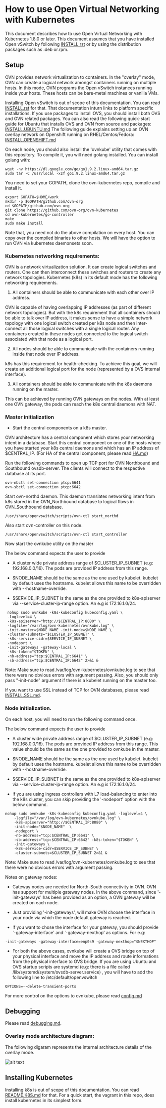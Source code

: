 # How to use Open Virtual Networking with Kubernetes

This document describes how to use Open Virtual Networking with Kubernetes
1.8.0 or later.  This document assumes that you have installed Open
vSwitch by following [INSTALL.rst] or by using the distribution packages
such as .deb or.rpm.

## Setup

OVN provides network virtualization to containers.  In the "overlay" mode,
OVN can create a logical network amongst containers running on multiple hosts.
In this mode, OVN programs the Open vSwitch instances running inside your
hosts.  These hosts can be bare-metal machines or vanilla VMs.

Installing Open vSwitch is out of scope of this documentation.  You can read
[INSTALL.rst] for that.  That documentation inturn links to platform specific
installations.  If you use packages to install OVS, you should install both
OVS and OVN related packages.  You can also read the following quick-start
guide for Ubuntu that installs OVS and OVN from source and packages:
[INSTALL.UBUNTU.md]
The following guide explains setting up an OVN overlay network on Openshift
running on RHEL/Centos/Fedora: [INSTALL.OPENSHIFT.md](docs/INSTALL.OPENSHIFT.md)

On each node, you should also install the 'ovnkube' utility that comes with
this repository. To compile it, you will need golang installed.  You can
install golang with:

```
wget -nv https://dl.google.com/go/go1.9.2.linux-amd64.tar.gz
sudo tar -C /usr/local -xzf go1.9.2.linux-amd64.tar.gz
```

You need to set your GOPATH, clone the ovn-kubernetes repo, compile and
install it.

```
export GOPATH=$HOME/work
mkdir -p $GOPATH/github.com/ovn-org
cd $GOPATH/github.com/ovn-org
git clone https://github.com/ovn-org/ovn-kubernetes
cd ovn-kubernetes/go-controller
make
sudo make install
```

Note that, you need not do the above compilation on every host. You can copy
over the compiled binaries to other hosts.  We will have the option to run
OVN via kubernetes daemonsets soon.

### Kubernetes networking requirements:

OVN is a network virtualization solution.  It can create logical switches and
routers.  One can then interconnect these switches and routers to create any
network topologies.  Kubernetes (k8s) in its default mode has the following
networking requirements.

1. All containers should be able to communicate with each other over IP
address.

  OVN is capable of having overlapping IP addresses (as part of different
  network topologies).  But with the k8s requirement that all containers
  should be able to talk over IP address, it makes sense to have a simple
  network topology with one logical switch created per k8s node and then
  inter-connect all those logical switches with a single logical router.
  Any containers created in these nodes get connected to the logical switch
  associated with that node as a logical port.

2. All nodes should be able to communicate with the containers running inside
that node over IP address.

  k8s has this requirement for health-checking.  To achieve this goal, we will
  create an additional logical port for the node (represented by a OVS
  internal interface).

3. All containers should be able to communicate with the k8s daemons running
on the master.

  This can be achieved by running OVN gateways on the nodes. With
  at least one OVN gateway, the pods can reach the k8s central daemons with
  NAT.

### Master initialization

* Start the central components on a k8s master.

OVN architecture has a central component which stores your networking intent
in a database.  Start this central component on one of the hosts where you
have started your k8s central daemons and which has an IP address of
$CENTRAL_IP.  (For HA of the central component, please read [HA.md])

Run the following commands to open up TCP port for OVN Northbound and Southbound
ovsdb-server. The clients will connect to the respective database at its port.

```
ovn-nbctl set-connection ptcp:6641
ovn-sbctl set-connection ptcp:6642
```

Start ovn-northd daemon.  This daemon translates networking intent from k8s
stored in the OVN_Northbound database to logical flows in OVN_Southbound
database.

```
/usr/share/openvswitch/scripts/ovn-ctl start_northd
```

Also start ovn-controller on this node.

```
/usr/share/openvswitch/scripts/ovn-ctl start_controller
```

Now start the ovnkube utility on the master

The below command expects the user to provide
* A cluster wide private address range of $CLUSTER_IP_SUBNET
(e.g: 192.168.0.0/16).  The pods are provided IP address from this range.

* $NODE_NAME should be the same as the one used by kubelet.  kubelet by default
uses the hostname.  kubelet allows this name to be overridden with
--hostname-override.

* $SERVICE_IP_SUBNET is the same as the one provided to k8s-apiserver via
--service-cluster-ip-range option. An e.g is 172.16.1.0/24.

```
 nohup sudo ovnkube -k8s-kubeconfig kubeconfig.yaml \
 -loglevel=4 \
 -k8s-apiserver="http://$CENTRAL_IP:8080" \
 -logfile="/var/log/ovn-kubernetes/ovnkube.log" \
 -init-master=$NODE_NAME -init-node=$NODE_NAME \
 -cluster-subnets="$CLUSTER_IP_SUBNET" \
 -k8s-service-cidr=$SERVICE_IP_SUBNET \
 -nodeport \
 -init-gateways -gateway-local \
 -k8s-token="$TOKEN" \
 -nb-address="tcp:$CENTRAL_IP:6641" \
 -sb-address="tcp:$CENTRAL_IP:6642" 2>&1 &
```

Note: Make sure to read /var/log/ovn-kubernetes/ovnkube.log to see that there were
no obvious errors with argument passing.  Also, you should only pass
"-init-node" argument if there is a kubelet running on the master too.

If you want to use SSL instead of TCP for OVN databases, please read
[INSTALL.SSL.md].

### Node initialization.

On each host, you will need to run the following command once.

The below command expects the user to provide
* A cluster wide private address range of $CLUSTER_IP_SUBNET
(e.g: 192.168.0.0/16).  The pods are provided IP address from this range.
This value should be the same as the one provided to ovnkube in the master.

* $NODE_NAME should be the same as the one used by kubelet.  kubelet by default
uses the hostname.  kubelet allows this name to be overridden with
--hostname-override.

* $SERVICE_IP_SUBNET is the same as the one provided to k8s-apiserver via
--service-cluster-ip-range option. An e.g is 172.16.1.0/24.

* If you are using ingress controllers with L7 load-balancing to enter into
the k8s cluster, you can skip providing the '-nodeport' option with the
below command.

```
nohup sudo ovnkube -k8s-kubeconfig kubeconfig.yaml -loglevel=4 \
    -logfile="/var/log/ovn-kubernetes/ovnkube.log" \
    -k8s-apiserver="http://$CENTRAL_IP:8080" \
    -init-node="$NODE_NAME"  \
    -nodeport \
    -nb-address="tcp:$CENTRAL_IP:6641" \
    -sb-address="tcp:$CENTRAL_IP:6642" -k8s-token="$TOKEN" \
    -init-gateways \
    -k8s-service-cidr=$SERVICE_IP_SUBNET \
    -cluster-subnets=$CLUSTER_IP_SUBNET 2>&1 &
```

Note: Make sure to read /var/log/ovn-kubernetes/ovnkube.log to see that there were
no obvious errors with argument passing.

Notes on gateway nodes:

* Gateway nodes are needed for North-South connectivity in OVN.
OVN has support for multiple gateway nodes. In the above command,
since '-init-gateways' has been provided as an option, a OVN
gateway will be created on each node.

* Just providing '-init-gateways', will make OVN choose the
interface in your node via which the node default gateway
is reached.

* If you want to chose the interface for your gateway, you should
provide '-gateway-interface' and '-gateway-nexthop' as options. For e.g:

```
-init-gateways -gateway-interface=enp0s9 -gateway-nexthop="$NEXTHOP"
```

* For both the above cases, ovnkube will create a OVS bridge on top of
your physical interface and move the IP address and route informations
from the physical interface to OVS bridge.  If you are using Ubuntu
and OVS startup scripts are systemd (e.g: there is a file called
/lib/systemd/system/ovsdb-server.service) , you will have to add the
following line to /etc/default/openvswitch

```
OPTIONS=--delete-transient-ports
```

For more control on the options to ovnkube, please read [config.md]

## Debugging

Please read [debugging.md].

### Overlay mode architecture diagram:

The following digaram represents the internal architecture details
of the overlay mode.

![alt text](https://i.imgur.com/i7sci9O.png "Overlay mode diagram")

## Installing Kubernetes

Installing k8s is out of scope of this documentation.  You can read
[README.K8S.md] for that.  For a quick start, the vagrant in this repo,
does install kubernetes in its simplest form.

[INSTALL.rst]: http://docs.openvswitch.org/en/latest/intro/install
[INSTALL.UBUNTU.md]: docs/INSTALL.UBUNTU.md
[README.K8S.md]: https://github.com/kubernetes/kubernetes/tree/master/docs
[README.RHEL.rst]: https://github.com/openvswitch/ovs/blob/master/rhel/README.RHEL.rst
[debugging.md]: docs/debugging.md
[vagrant]: vagrant/README.md
[INSTALL.SSL.md]: docs/INSTALL.SSL.md
[config.md]: docs/config.md
[HA.md]: docs/ha.md

